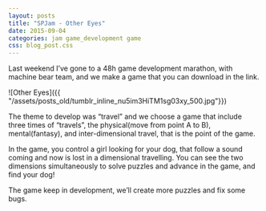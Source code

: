 ```yaml
---
layout: posts
title: "SPJam - Other Eyes"
date: 2015-09-04
categories: jam game_development game
css: blog_post.css
---
```


Last weekend I’ve gone to a 48h game development marathon, with machine bear team, and we make a game that you can download in the link.

![Other Eyes]({{ "/assets/posts_old/tumblr_inline_nu5im3HiTM1sg03xy_500.jpg"}})

<!--break-->
The theme to develop was “travel” and we choose a game that include three times of “travels”, the physical(move from point A to B), mental(fantasy), and inter-dimensional travel, that is the point of the game.

In the game, you control a girl looking for your dog, that follow a sound coming and now is lost in a dimensional travelling. You can see the two dimensions simultaneously to solve puzzles and advance in the game, and find your dog!

The game keep in development, we’ll create more puzzles and fix some bugs.